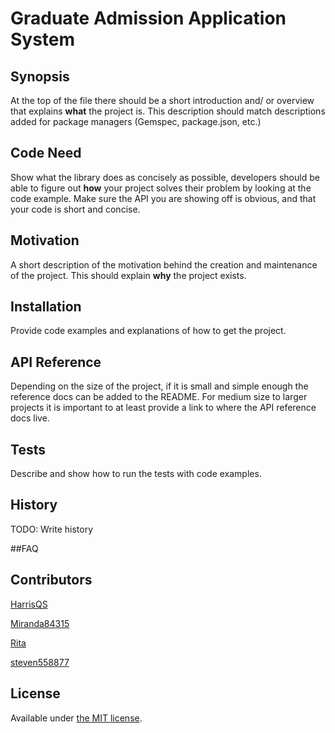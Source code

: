 # Graduate Admission Application System
## Synopsis

At the top of the file there should be a short introduction and/ or overview that explains **what** the project is. This description should match descriptions added for package managers (Gemspec, package.json, etc.)

## Code Need

Show what the library does as concisely as possible, developers should be able to figure out **how** your project solves their problem by looking at the code example. Make sure the API you are showing off is obvious, and that your code is short and concise.

## Motivation

A short description of the motivation behind the creation and maintenance of the project. This should explain **why** the project exists.

## Installation

Provide code examples and explanations of how to get the project.

## API Reference

Depending on the size of the project, if it is small and simple enough the reference docs can be added to the README. For medium size to larger projects it is important to at least provide a link to where the API reference docs live.

## Tests

Describe and show how to run the tests with code examples.

## History

TODO: Write history

##FAQ

## Contributors

[HarrisQS](https://github.com/HarrisQs)

[Miranda84315](https://github.com/miranda84315)

[Rita](https://github.com/Rita20839)

[steven558877](https://github.com/steven558877)

## License

Available under [the MIT license](https://mths.be/mit).


